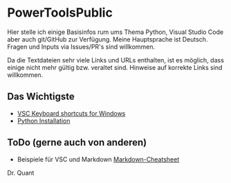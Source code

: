 # PowerToolsPublic

Hier stelle ich einige Basisinfos rum ums Thema Python, Visual Studio Code aber auch git/GitHub zur Verfügung. Meine Hauptsprache ist Deutsch.
Fragen und Inputs via Issues/PR's sind willkommen.

Da die Textdateien sehr viele Links und URLs enthalten, ist es möglich, dass einige nicht mehr gültig bzw. veraltet sind. Hinweise auf korrekte Links sind willkommen.

## Das Wichtigste
* [VSC Keyboard shortcuts for Windows](pdf/keyboard-shortcuts-windows_v2.pdf)
* [Python Installation](py/)

## ToDo (gerne auch von anderen)
* Beispiele für VSC und Markdown [Markdown-Cheatsheet](https://github.com/adam-p/markdown-here/wiki/Markdown-Cheatsheet)

Dr. Quant
